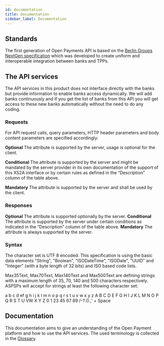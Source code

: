 ```yaml
---
id: documentation
title: Documentation
sidebar_label: Documentation
---
```

## Standards
The first generation of Open Payments API is based on the [Berlin Groups NextGen specification](https://www.berlin-group.org/psd2-access-to-bank-accounts) which was developed to create uniform and interoperable integration between banks and TPPs.

## The API services
The API services in this product does not interface directly with the banks but provide information to enable banks access dynamically. 
We will add banks continuously and if you get the list of banks from this API you will get access to these new banks automatically without the need to do any coding. 

### Requests 
For API request calls, query parameters, HTTP header parameters and body content parameters are specified accordingly:

**Optional** 
The attribute is supported by the server, usage is optional for the client.

**Conditional** 
The attribute is supported by the server and might be mandated by the server provider in its own documentation of the support of this XS2A
interface or by certain rules as defined in the “Description” column of the table above.

**Mandatory** 
The attribute is supported by the server and shall be used by the client.

### Responses 
**Optional** The attribute is supported optionally by the server.
**Conditional** The attribute is supported by the server under certain conditions as indicated in the “Description” column of the table above.
**Mandatory** The attribute is always supported by the server.

### Syntax
The character set is UTF 8 encoded. This specification is using the basic data elements "String", "Boolean", "ISODateTime", "ISODate", "UUID" and "Integer" 
(with a byte length of 32 bits) and ISO based code lists. 

Max35Text, Max70Text, Max140Text and Max500Text are defining strings with a maximum length of 35, 70, 140 and 500 characters respectively.
ASPSPs will accept for strings at least the following character set: 

a b c d ef g h i j k l m n o p q r s t u v w x y z
A B C D E F G H I J K L M N O P Q R S T U VW X Y Z 0 1 23 45 67 89
/-?:().,' +
Space

## Documentation
This documentation aims to give an understanding of the Open Payment platform and how to use the API services.
The used terminology is collected in the [Glossary](glossary.md).